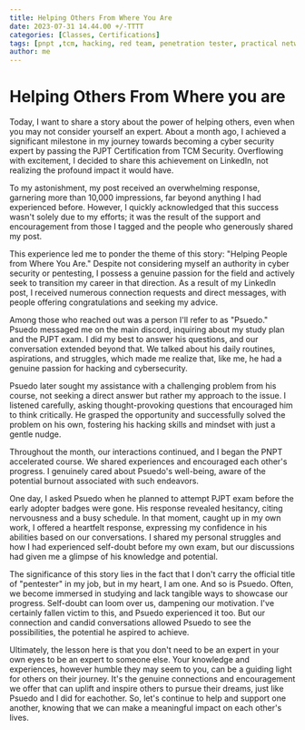 ```yaml
---
title: Helping Others From Where You Are
date: 2023-07-31 14.44.00 +/-TTTT
categories: [Classes, Certifications]
tags: [pnpt ,tcm, hacking, red team, penetration tester, practical network penetration tester]     # TAG names should always be lowercase
author: me
--- 
```


# Helping Others From Where you are
Today, I want to share a story about the power of helping others, even when you may not consider yourself an expert. About a month ago, I achieved a significant milestone in my journey towards becoming a cyber security expert by passing the PJPT Certification from TCM Security. Overflowing with excitement, I decided to share this achievement on LinkedIn, not realizing the profound impact it would have.

To my astonishment, my post received an overwhelming response, garnering more than 10,000 impressions, far beyond anything I had experienced before. However, I quickly acknowledged that this success wasn't solely due to my efforts; it was the result of the support and encouragement from those I tagged and the people who generously shared my post.

This experience led me to ponder the theme of this story: "Helping People from Where You Are." Despite not considering myself an authority in cyber security or pentesting, I possess a genuine passion for the field and actively seek to transition my career in that direction. As a result of my LinkedIn post, I received numerous connection requests and direct messages, with people offering congratulations and seeking my advice.

Among those who reached out was a person I'll refer to as "Psuedo." Psuedo messaged me on the main discord, inquiring about my study plan and the PJPT exam. I did my best to answer his questions, and our conversation extended beyond that. We talked about his daily routines, aspirations, and struggles, which made me realize that, like me, he had a genuine passion for hacking and cybersecurity.

Psuedo later sought my assistance with a challenging problem from his course, not seeking a direct answer but rather my approach to the issue. I listened carefully, asking thought-provoking questions that encouraged him to think critically. He grasped the opportunity and successfully solved the problem on his own, fostering his hacking skills and mindset with just a gentle nudge.

Throughout the month, our interactions continued, and I began the PNPT accelerated course. We shared experiences and encouraged each other's progress. I genuinely cared about Psuedo's well-being, aware of the potential burnout associated with such endeavors.

One day, I asked Psuedo when he planned to attempt PJPT exam before the early adopter badges were gone. His response revealed hesitancy, citing nervousness and a busy schedule. In that moment, caught up in my own work, I offered a heartfelt response, expressing my confidence in his abilities based on our conversations. I shared my personal struggles and how I had experienced self-doubt before my own exam, but our discussions had given me a glimpse of his knowledge and potential.

The significance of this story lies in the fact that I don't carry the official title of "pentester" in my job, but in my heart, I am one. And so is Psuedo. Often, we become immersed in studying and lack tangible ways to showcase our progress. Self-doubt can loom over us, dampening our motivation. I've certainly fallen victim to this, and Psuedo experienced it too. But our connection and candid conversations allowed Psuedo to see the possibilities, the potential he aspired to achieve.

Ultimately, the lesson here is that you don't need to be an expert in your own eyes to be an expert to someone else. Your knowledge and experiences, however humble they may seem to you, can be a guiding light for others on their journey. It's the genuine connections and encouragement we offer that can uplift and inspire others to pursue their dreams, just like Psuedo and I did for eachother. So, let's continue to help and support one another, knowing that we can make a meaningful impact on each other's lives.

